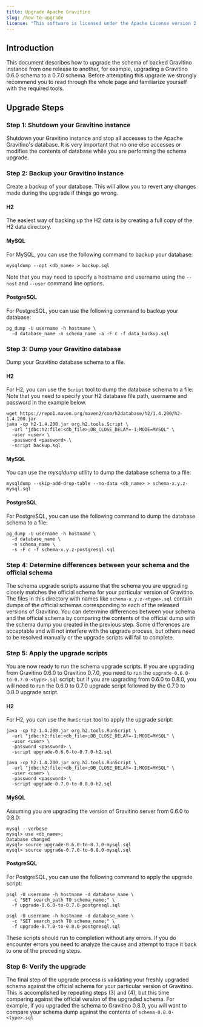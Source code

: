```yaml
---
title: Upgrade Apache Gravitino
slug: /how-to-upgrade
license: "This software is licensed under the Apache License version 2."
---
```


## Introduction

This document describes how to upgrade the schema of backed Gravitino instance
from one release to another,
for example, upgrading a Gravitino 0.6.0 schema to a 0.7.0 schema.
Before attempting this upgrade we strongly recommend you to read through the whole page
and familiarize yourself with the required tools.

## Upgrade Steps

### Step 1: Shutdown your Gravitino instance

Shutdown your Gravitino instance and stop all accesses to the Apache Gravitino's database.
It is very important that no one else accesses or modifies the contents of database
while you are performing the schema upgrade.

### Step 2: Backup your Gravitino instance

Create a backup of your database.
This will allow you to revert any changes made during the upgrade if things go wrong. 

#### H2

The easiest way of backing up the H2 data is by creating a full copy of the H2 data directory.

#### MySQL

For MySQL, you can use the following command to backup your database:

```shell
mysqldump --opt <db_name> > backup.sql
```

Note that you may need to specify a hostname and username
using the `--host` and `--user` command line options.

#### PostgreSQL

For PostgreSQL, you can use the following command to backup your database:

```shell
pg_dump -U username -h hostname \
  -d database_name -n schema_name -a -F c -f data_backup.sql
```

### Step 3: Dump your Gravitino database

Dump your Gravitino database schema to a file.

#### H2

For H2, you can use the `Script` tool to dump the database schema to a file:
Note that you need to specify your H2 database file path, username and password
in the example below.

```shell
wget https://repo1.maven.org/maven2/com/h2database/h2/1.4.200/h2-1.4.200.jar
java -cp h2-1.4.200.jar org.h2.tools.Script \
  -url "jdbc:h2:file:<db_file>;DB_CLOSE_DELAY=-1;MODE=MYSQL" \
  -user <user> \
  -password <password> \
  -script backup.sql
```

#### MySQL

You can use the *mysqldump* utility to dump the database schema to a file:

```shell
mysqldump --skip-add-drop-table --no-data <db_name> > schema-x.y.z-mysql.sql
```

#### PostgreSQL

For PostgreSQL, you can use the following command to dump the database schema to a file:

```shell
pg_dump -U username -h hostname \
  -d database_name \
  -n schema_name \
  -s -F c -f schema-x.y.z-postgresql.sql
```

### Step 4: Determine differences between your schema and the official schema

The schema upgrade scripts assume that the schema you are upgrading closely matches the official schema
for your particular version of Gravitino.
The files in this directory with names like `schema-x.y.z-<type>.sql` contain dumps of the official schemas
corresponding to each of the released versions of Gravitino.
You can determine differences between your schema and the official schema
by comparing the contents of the official dump with the schema dump you created in the previous step.
Some differences are acceptable and will not interfere with the upgrade process,
but others need to be resolved manually or the upgrade scripts will fail to complete.

### Step 5: Apply the upgrade scripts

You are now ready to run the schema upgrade scripts.
If you are upgrading from Gravitino 0.6.0 to Gravitino 0.7.0,
you need to run the `upgrade-0.6.0-to-0.7.0-<type>.sql` script;
but if you are upgrading from 0.6.0 to 0.8.0,
you will need to run the 0.6.0 to 0.7.0 upgrade script
followed by the 0.7.0 to 0.8.0 upgrade script.

#### H2

For H2, you can use the `RunScript` tool to apply the upgrade script:

```shell
java -cp h2-1.4.200.jar org.h2.tools.RunScript \
  -url "jdbc:h2:file:<db_file>;DB_CLOSE_DELAY=-1;MODE=MYSQL" \
  -user <user> \
  -password <password> \
  -script upgrade-0.6.0-to-0.7.0-h2.sql

java -cp h2-1.4.200.jar org.h2.tools.RunScript \
  -url "jdbc:h2:file:<db_file>;DB_CLOSE_DELAY=-1;MODE=MYSQL" \
  -user <user> \
  -password <password> \
  -script upgrade-0.7.0-to-0.8.0-h2.sql
```

#### MySQL

Assuming you are upgrading the version of Gravitino server from 0.6.0 to 0.8.0:

```shell
mysql --verbose
mysql> use <db_name>;
Database changed
mysql> source upgrade-0.6.0-to-0.7.0-mysql.sql
mysql> source upgrade-0.7.0-to-0.8.0-mysql.sql
```

#### PostgreSQL

For PostgreSQL, you can use the following command to apply the upgrade script:

```shell
psql -U username -h hostname -d database_name \
  -c "SET search_path TO schema_name;" \
  -f upgrade-0.6.0-to-0.7.0-postgresql.sql

psql -U username -h hostname -d database_name \
  -c "SET search_path TO schema_name;" \
  -f upgrade-0.7.0-to-0.8.0-postgresql.sql
```

These scripts should run to completion without any errors.
If you do encounter errors you need to analyze the cause
and attempt to trace it back to one of the preceding steps.

### Step 6: Verify the upgrade

The final step of the upgrade process is validating your freshly upgraded schema
against the official schema for your particular version of Gravitino.
This is accomplished by repeating steps (3) and (4),
but this time comparing against the official version of the upgraded schema.
For example, if you upgraded the schema to Gravitino 0.8.0,
you will want to compare your schema dump against the contents of `schema-0.8.0-<type>.sql`

<img src="https://analytics.apache.org/matomo.php?idsite=62&rec=1&bots=1&action_name=HowToUpgrade" alt="" />

